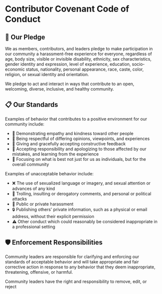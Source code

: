 # Contributor Covenant Code of Conduct

## 🤝 Our Pledge

We as members, contributors, and leaders pledge to make participation in our
community a harassment-free experience for everyone, regardless of age, body
size, visible or invisible disability, ethnicity, sex characteristics, gender
identity and expression, level of experience, education, socio-economic status,
nationality, personal appearance, race, caste, color, religion, or sexual
identity and orientation.

We pledge to act and interact in ways that contribute to an open, welcoming,
diverse, inclusive, and healthy community.

## 📋 Our Standards

Examples of behavior that contributes to a positive environment for our
community include:

* 🤗 Demonstrating empathy and kindness toward other people
* 🎯 Being respectful of differing opinions, viewpoints, and experiences
* 💬 Giving and gracefully accepting constructive feedback
* 🙏 Accepting responsibility and apologizing to those affected by our mistakes,
  and learning from the experience
* 🌟 Focusing on what is best not just for us as individuals, but for the overall
  community

Examples of unacceptable behavior include:

* ❌ The use of sexualized language or imagery, and sexual attention or advances of
  any kind
* 🚫 Trolling, insulting or derogatory comments, and personal or political attacks
* 📵 Public or private harassment
* 🔒 Publishing others' private information, such as a physical or email address,
  without their explicit permission
* ⚠️ Other conduct which could reasonably be considered inappropriate in a
  professional setting

## 🛡️ Enforcement Responsibilities

Community leaders are responsible for clarifying and enforcing our standards of
acceptable behavior and will take appropriate and fair corrective action in
response to any behavior that they deem inappropriate, threatening, offensive,
or harmful.

Community leaders have the right and responsibility to remove, edit, or reject